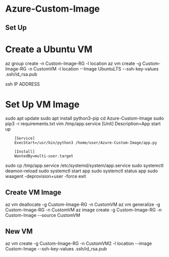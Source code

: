 # Azure-Custom-Image

## Set Up
 # Create a Ubuntu VM
az group create -n Custom-Image-RG -l location
az vm create -g Custom-Image-RG -n CustomVM -l location --Image UbuntuLTS --ssh-key-values .ssh/id_rsa.pub

ssh IP ADDRESS

 # Set Up VM Image
sudo apt update 
sudo apt install python3-pip 
cd Azure-Custom-Image
sudo pip3 -r requirements.txt
vim /tmp/app.service
        [Unit]
        Description=App start up

        [Service]
        ExecStart=/usr/bin/python3 /home/user/Azure-Custom-Image/app.py

        [Install]
        WantedBy=multi-user.target
sudo cp /tmp/app.service /etc/systemd/system/app.service 
sudo systemctl deamon-reload
sudo systemctl start app
sudo systemctl status app
sudo waagent -deprovision+user -force
exit

## Create VM Image
az vm deallocate -g Custom-Image-RG -n CustomVM 
az vm generalize -g Custom-Image-RG -n CustomVM 
az image create -g Custom-Image-RG -n Custom-Image --source CustomVM

## New VM
az vm create -g Custom-Image-RG -n CustomVM2 -l location --image Custom-Image --ssh-key-values .ssh/id_rsa.pub
